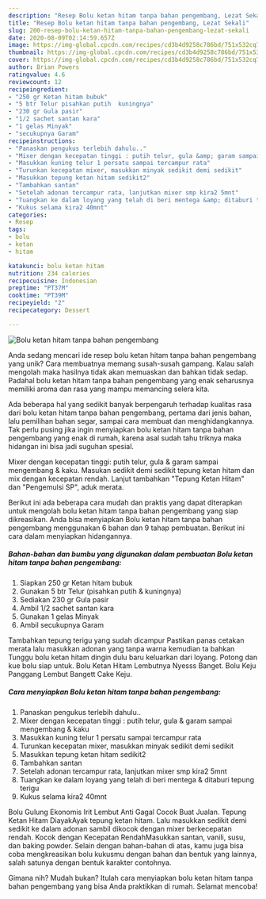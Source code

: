 ```yaml
---
description: "Resep Bolu ketan hitam tanpa bahan pengembang, Lezat Sekali"
title: "Resep Bolu ketan hitam tanpa bahan pengembang, Lezat Sekali"
slug: 200-resep-bolu-ketan-hitam-tanpa-bahan-pengembang-lezat-sekali
date: 2020-08-09T02:14:59.657Z
image: https://img-global.cpcdn.com/recipes/cd3b4d9258c786bd/751x532cq70/bolu-ketan-hitam-tanpa-bahan-pengembang-foto-resep-utama.jpg
thumbnail: https://img-global.cpcdn.com/recipes/cd3b4d9258c786bd/751x532cq70/bolu-ketan-hitam-tanpa-bahan-pengembang-foto-resep-utama.jpg
cover: https://img-global.cpcdn.com/recipes/cd3b4d9258c786bd/751x532cq70/bolu-ketan-hitam-tanpa-bahan-pengembang-foto-resep-utama.jpg
author: Brian Powers
ratingvalue: 4.6
reviewcount: 12
recipeingredient:
- "250 gr Ketan hitam bubuk"
- "5 btr Telur pisahkan putih  kuningnya"
- "230 gr Gula pasir"
- "1/2 sachet santan kara"
- "1 gelas Minyak"
- "secukupnya Garam"
recipeinstructions:
- "Panaskan pengukus terlebih dahulu.."
- "Mixer dengan kecepatan tinggi : putih telur, gula &amp; garam sampai mengembang &amp; kaku"
- "Masukkan kuning telur 1 persatu sampai tercampur rata"
- "Turunkan kecepatan mixer, masukkan minyak sedikit demi sedikit"
- "Masukkan tepung ketan hitam sedikit2"
- "Tambahkan santan"
- "Setelah adonan tercampur rata, lanjutkan mixer smp kira2 5mnt"
- "Tuangkan ke dalam loyang yang telah di beri mentega &amp; ditaburi tepung terigu"
- "Kukus selama kira2 40mnt"
categories:
- Resep
tags:
- bolu
- ketan
- hitam

katakunci: bolu ketan hitam 
nutrition: 234 calories
recipecuisine: Indonesian
preptime: "PT37M"
cooktime: "PT39M"
recipeyield: "2"
recipecategory: Dessert

---
```



![Bolu ketan hitam tanpa bahan pengembang](https://img-global.cpcdn.com/recipes/cd3b4d9258c786bd/751x532cq70/bolu-ketan-hitam-tanpa-bahan-pengembang-foto-resep-utama.jpg)

Anda sedang mencari ide resep bolu ketan hitam tanpa bahan pengembang yang unik? Cara membuatnya memang susah-susah gampang. Kalau salah mengolah maka hasilnya tidak akan memuaskan dan bahkan tidak sedap. Padahal bolu ketan hitam tanpa bahan pengembang yang enak seharusnya memiliki aroma dan rasa yang mampu memancing selera kita.

Ada beberapa hal yang sedikit banyak berpengaruh terhadap kualitas rasa dari bolu ketan hitam tanpa bahan pengembang, pertama dari jenis bahan, lalu pemilihan bahan segar, sampai cara membuat dan menghidangkannya. Tak perlu pusing jika ingin menyiapkan bolu ketan hitam tanpa bahan pengembang yang enak di rumah, karena asal sudah tahu triknya maka hidangan ini bisa jadi suguhan spesial.

Mixer dengan kecepatan tinggi: putih telur, gula &amp; garam sampai mengembang &amp; kaku. Masukan sedikit demi sedikit tepung ketan hitam dan mix dengan kecepatan rendah. Lanjut tambahkan &#34;Tepung Ketan Hitam&#34; dan &#34;Pengemulsi SP&#34;, aduk merata.


Berikut ini ada beberapa cara mudah dan praktis yang dapat diterapkan untuk mengolah bolu ketan hitam tanpa bahan pengembang yang siap dikreasikan. Anda bisa menyiapkan Bolu ketan hitam tanpa bahan pengembang menggunakan 6 bahan dan 9 tahap pembuatan. Berikut ini cara dalam menyiapkan hidangannya.

<!--inarticleads1-->

##### Bahan-bahan dan bumbu yang digunakan dalam pembuatan Bolu ketan hitam tanpa bahan pengembang:

1. Siapkan 250 gr Ketan hitam bubuk
1. Gunakan 5 btr Telur (pisahkan putih &amp; kuningnya)
1. Sediakan 230 gr Gula pasir
1. Ambil 1/2 sachet santan kara
1. Gunakan 1 gelas Minyak
1. Ambil secukupnya Garam


Tambahkan tepung terigu yang sudah dicampur Pastikan panas cetakan merata lalu masukkan adonan yang tanpa warna kemudian ta bahkan Tunggu bolu ketan hitam dingin dulu baru keluarkan dari loyang. Potong dan kue bolu siap untuk. Bolu Ketan Hitam Lembutnya Nyesss Banget. Bolu Keju Panggang Lembut Bangett Cake Keju. 

<!--inarticleads2-->

##### Cara menyiapkan Bolu ketan hitam tanpa bahan pengembang:

1. Panaskan pengukus terlebih dahulu..
1. Mixer dengan kecepatan tinggi : putih telur, gula &amp; garam sampai mengembang &amp; kaku
1. Masukkan kuning telur 1 persatu sampai tercampur rata
1. Turunkan kecepatan mixer, masukkan minyak sedikit demi sedikit
1. Masukkan tepung ketan hitam sedikit2
1. Tambahkan santan
1. Setelah adonan tercampur rata, lanjutkan mixer smp kira2 5mnt
1. Tuangkan ke dalam loyang yang telah di beri mentega &amp; ditaburi tepung terigu
1. Kukus selama kira2 40mnt


Bolu Gulung Ekonomis Irit Lembut Anti Gagal Cocok Buat Jualan. Tepung Ketan Hitam DiayakAyak tepung ketan hitam. Lalu masukkan sedikit demi sedikit ke dalam adonan sambil dikocok dengan mixer berkecepatan rendah. Kocok dengan Kecepatan RendahMasukkan santan, vanili, susu, dan baking powder. Selain dengan bahan-bahan di atas, kamu juga bisa coba mengkreasikan bolu kukusmu dengan bahan dan bentuk yang lainnya, salah satunya dengan bentuk karakter contohnya. 

Gimana nih? Mudah bukan? Itulah cara menyiapkan bolu ketan hitam tanpa bahan pengembang yang bisa Anda praktikkan di rumah. Selamat mencoba!
